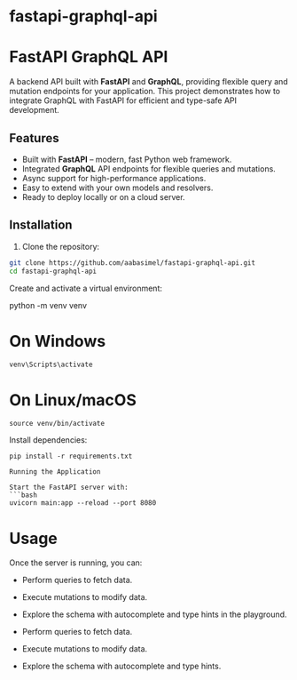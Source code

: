 # fastapi-graphql-api

# FastAPI GraphQL API

A backend API built with **FastAPI** and **GraphQL**, providing flexible query and mutation endpoints for your application. This project demonstrates how to integrate GraphQL with FastAPI for efficient and type-safe API development.

## Features

- Built with **FastAPI** – modern, fast Python web framework.
- Integrated **GraphQL** API endpoints for flexible queries and mutations.
- Async support for high-performance applications.
- Easy to extend with your own models and resolvers.
- Ready to deploy locally or on a cloud server.

## Installation

1. Clone the repository:

```bash
git clone https://github.com/aabasimel/fastapi-graphql-api.git
cd fastapi-graphql-api
```

Create and activate a virtual environment:

python -m venv venv
# On Windows
```shell
venv\Scripts\activate
```
# On Linux/macOS
```shell
source venv/bin/activate
```


Install dependencies:
```shell
pip install -r requirements.txt

Running the Application

Start the FastAPI server with:
```bash
uvicorn main:app --reload --port 8080
```


# Usage

Once the server is running, you can:

- Perform queries to fetch data.

- Execute mutations to modify data.

- Explore the schema with autocomplete and type hints in the playground.

- Perform queries to fetch data.

- Execute mutations to modify data.

- Explore the schema with autocomplete and type hints.

